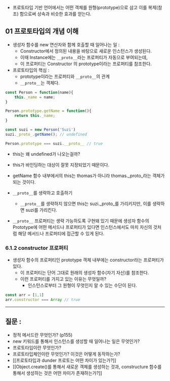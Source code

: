 - 프로토타입 기반 언어에서는 어떤 객체를 원형(prototype)으로 삼고 이를 복제(참조) 함으로써 상속과 비슷한 효과를 얻는다. 


## 01 프로토타입의 개념 이해 

- 생성자 함수를 new 연산자와 함께 호출할 때 일어나는 일 : 
	- Constructor에서 정의된 내용을 바탕으로 새로운 인스턴스가 생성된다. 
	- 이때 Instance에는 `__proto__`라는 프로퍼티가 자동으로 부여되는데, 
	- 이 프로퍼티는 Constructor 의 prototype이라는 프로퍼티를 참조한다. 
- 프로토타입의 핵심 : 
	- prototype이라는 프로퍼티와 `__proto__`의 관계 
	- `__proto__`는 객체다.

```javascript
const Person = function(name){
	this._name = name;
}

Person.prototype.getName = function(){
	return this._name;
}

const suzi = new Person('Suzi')
suzi._proto_.getName(); // undefined

Person.prototype === suzi.__proto__ // true
```

- this는 왜 undefined가 나오는걸까? 
- this가 바인딩하는 대상이 잘못 지정되었기 때문이다. 
- getName 함수 내부에서의 this는 thomas가 아니라 thomas._proto_라는 객체가 되는 것이다. 

- `__proto__`를 생략하고 호출하기 
	-  `__proto__`를 생략하지 않으면 this는 suzi._proto_를 가리키지만, 이를 생략하면 suzi를 가리킨다. 

- `__proto__` 프로퍼티는 생략 가능하도록 구현돼 있기 때문에 생성자 함수의 Prototype에 어떤 메서드나 프로퍼티가 있다면 인스턴스에서도 마치 자신의 것처럼 해당 메서드나 프로퍼티에 접근할 수 있게 된다. 

### 6.1.2 constructor 프로퍼티 

- 생성자 함수의 프로퍼티인 prototype 객체 내부에는 constructor라는 프로퍼티가 있다. 
	- 이 프로퍼티는 단어 그대로 원래의 생성자 함수(자기 자신)를 참조한다. 
	- 이런 프로퍼티를 가지고 있는 이유는 무엇일까? 
		- 인스턴스로부터 그 원형이 무엇인지 알 수 있는 수단이 된다. 
	
```javascript
const arr = [1,1]
arr.constructor === Array // true 
```


---

## 질문 : 

- 정적 메서드란 무엇인가? (p155)
- new 키워드를 통해서 인스턴스를 생성할 때 일어나는 일은 무엇인가? 
- 프로토타입이란 무엇인가? 
- 프로토타입체인이란 무엇인가? 이것은 어떻게 동작하는가? 
- [[프로토타입과 dunder 프로토는 어떤 차이가 있는가?]]
- [[Object.create()를 통해서 새로운 객체를 생성하는 것과, constructure 함수를 통해서 생성하는 것은 어떤 차이가 존재하는가?]] 